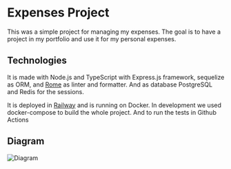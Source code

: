 # Expenses Project

This was a simple project for managing my expenses.
The goal is to have a project in my portfolio and use it for my personal expenses.

## Technologies

It is made with Node.js and TypeScript with Express.js framework, sequelize as ORM,
and [Rome](rome.tools) as linter and formatter. And as database PostgreSQL and Redis for the sessions.

It is deployed in [Railway](railway.app) and is running on Docker.
In development we used docker-compose to build the whole project. And to run the tests in Github Actions

## Diagram
![Diagram](https://expenses-github-assets.s3.amazonaws.com/Expense+project.svg)
